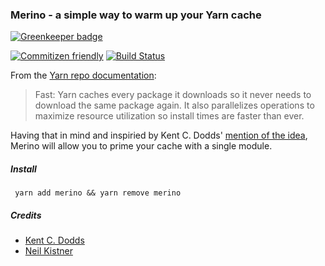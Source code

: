 ### Merino - a simple way to warm up your Yarn cache

[![Greenkeeper badge](https://badges.greenkeeper.io/aethant/merino.svg)](https://greenkeeper.io/)

[![Commitizen friendly](https://img.shields.io/badge/commitizen-friendly-brightgreen.svg)](http://commitizen.github.io/cz-cli/)
[![Build Status](https://travis-ci.org/aethant/merino.svg?branch=master)](https://travis-ci.org/aethant/merino)

From the [Yarn repo documentation](https://github.com/yarnpkg/yarn):
> Fast: Yarn caches every package it downloads so it never needs to download the same package again. It also parallelizes operations to maximize resource utilization so install times are faster than ever.

Having that in mind and inspiried by Kent C. Dodds' [mention of the idea](https://twitter.com/kentcdodds/status/788420794984521729), Merino will allow you to prime your cache with a single module.

##### Install
```
 yarn add merino && yarn remove merino
```
        
##### Credits
* [Kent C. Dodds](https://github.com/kentcdodds)
* [Neil Kistner](https://github.com/wyze)